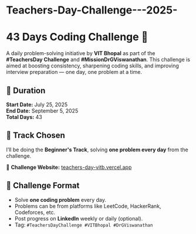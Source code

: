 # Teachers-Day-Challenge---2025-
# 43 Days Coding Challenge 🚀

A daily problem-solving initiative by **VIT Bhopal** as part of the **#TeachersDay Challenge** and **#MissionDrGViswanathan**. This challenge is aimed at boosting consistency, sharpening coding skills, and improving interview preparation — one day, one problem at a time.

## 📅 Duration
**Start Date:** July 25, 2025  
**End Date:** September 5, 2025  
**Total Days:** 43

## 👶 Track Chosen
I’ll be doing the **Beginner's Track**, solving **one problem every day** from the challenge.

📌 **Challenge Website:** [teachers-day-vitb.vercel.app](https://teachers-day-vitb.vercel.app)

## 🧠 Challenge Format
- Solve **one coding problem** every day.
- Problems can be from platforms like LeetCode, HackerRank, Codeforces, etc.
- Post progress on **LinkedIn** weekly or daily (optional).
- Tag: `#TeachersDayChallenge #VITBhopal #DrGViswanathan`



